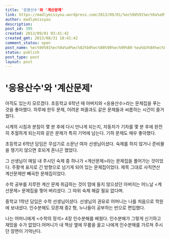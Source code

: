```yaml
---
title: '응용산수'와 '계산문제'
link: https://madlymissyou.wordpress.com/2013/09/01/%ec%9d%91%ec%9a%a9%ec%82%b0%ec%88%98%ec%99%80-%ea%b3%84%ec%82%b0%eb%ac%b8%ec%a0%9c/
author: madlymissyou
description: 
post_id: 395
created: 2013/09/01 03:41:42
created_gmt: 2013/08/31 18:41:42
comment_status: open
post_name: %ec%9d%91%ec%9a%a9%ec%82%b0%ec%88%98%ec%99%80-%ea%b3%84%ec%82%b0%eb%ac%b8%ec%a0%9c
status: publish
post_type: post
layout: post
---
```


# '응용산수'와 '계산문제'

아직도 있는지 모르겠다. 초등학교 6학년 때 아버지와 <응용산수>라는 문제집을 푸는 것을 좋아했다. 하루에 한두 문제, 어려운 퍼즐과도 같은 문제들과 씨름하는 시간이 즐거웠다.

시계의 시침과 분침이 몇 분 후에 다시 만나게 되는지, 자동차가 기차를 몇 분 후에 완전히 추월하게 되는지와 같은 문제가 특히 기억에 남는다. 기하 문제도 매우 좋아했다.

초등학교 6학년 담임은 무섭기로 소문난 여자 선생님이셨다. 숙제를 하지 않거나 준비물을 챙기지 않으면 호되게 혼나곤 했었다.

그 선생님이 매일 내 주시던 숙제 중 하나가 <계산문제>라는 문제집을 풀어가는 것이었다. 주황색 표지로 긴 방향으로 넘기게 되어 있는 문제집이었다. 제목 그대로 사칙연산 계산문제만 빼곡한 문제집이었다.

수학 공부를 지루한 계산 문제 취급하는 것이 맘에 들지 않으셨던 아버지는 어느날 <계산문제> 문제집을 찢어 버리셨다. 그 따위 숙제 해갈 필요 없다며.

중학교 1학년 담임은 수학 선생님이셨다. 선생님의 권유로 어머니는 나를 처음으로 학원에 보내셨다. 인수분해도 모른채 중2 형, 누나들이 공부하는 반으로 편입했다.

나는 어머니에게 <수학의 정석> 4장 인수분해를 배웠다. 인수분해가 그렇게 신기하고 재밌을 수가 없었다.어머니가 내 책상 옆에 무릎을 꿇고 나에게 인수분해를 가르쳐 주시던 장면이 기억난다.